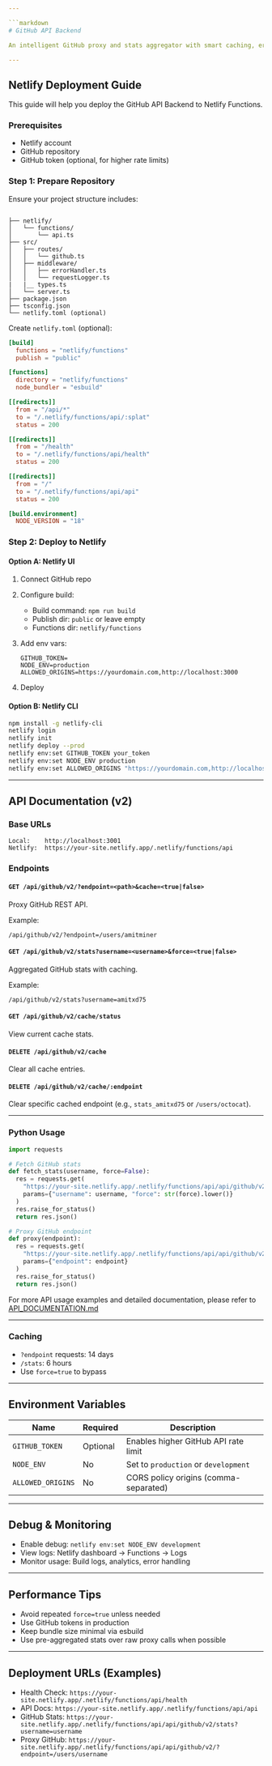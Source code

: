 ```yaml
---

```markdown
# GitHub API Backend

An intelligent GitHub proxy and stats aggregator with smart caching, error handling, and optional Netlify deployment.

---
```


## Netlify Deployment Guide

This guide will help you deploy the GitHub API Backend to Netlify Functions.

### Prerequisites

- Netlify account
- GitHub repository
- GitHub token (optional, for higher rate limits)

### Step 1: Prepare Repository

Ensure your project structure includes:

```

├── netlify/
│   └── functions/
│       └── api.ts
├── src/
│   ├── routes/
│   │   └── github.ts
│   ├── middleware/
│   │   ├── errorHandler.ts
│   │   └── requestLogger.ts
|   |__ types.ts
│   └── server.ts
├── package.json
├── tsconfig.json
└── netlify.toml (optional)

````

Create `netlify.toml` (optional):

```toml
[build]
  functions = "netlify/functions"
  publish = "public"

[functions]
  directory = "netlify/functions"
  node_bundler = "esbuild"

[[redirects]]
  from = "/api/*"
  to = "/.netlify/functions/api/:splat"
  status = 200

[[redirects]]
  from = "/health"
  to = "/.netlify/functions/api/health"
  status = 200

[[redirects]]
  from = "/"
  to = "/.netlify/functions/api/api"
  status = 200

[build.environment]
  NODE_VERSION = "18"
````

### Step 2: Deploy to Netlify

#### Option A: Netlify UI

1. Connect GitHub repo
2. Configure build:

   * Build command: `npm run build`
   * Publish dir: `public` or leave empty
   * Functions dir: `netlify/functions`
3. Add env vars:

   ```
   GITHUB_TOKEN=
   NODE_ENV=production
   ALLOWED_ORIGINS=https://yourdomain.com,http://localhost:3000
   ```
4. Deploy

#### Option B: Netlify CLI

```bash
npm install -g netlify-cli
netlify login
netlify init
netlify deploy --prod
netlify env:set GITHUB_TOKEN your_token
netlify env:set NODE_ENV production
netlify env:set ALLOWED_ORIGINS "https://yourdomain.com,http://localhost:3000"
```

---

## API Documentation (v2)

### Base URLs

```
Local:    http://localhost:3001
Netlify:  https://your-site.netlify.app/.netlify/functions/api
```

### Endpoints

#### `GET /api/github/v2/?endpoint=<path>&cache=<true|false>`

Proxy GitHub REST API.

Example:

```
/api/github/v2/?endpoint=/users/amitminer
```

#### `GET /api/github/v2/stats?username=<username>&force=<true|false>`

Aggregated GitHub stats with caching.

Example:

```
/api/github/v2/stats?username=amitxd75
```

#### `GET /api/github/v2/cache/status`

View current cache stats.

#### `DELETE /api/github/v2/cache`

Clear all cache entries.

#### `DELETE /api/github/v2/cache/:endpoint`

Clear specific cached endpoint (e.g., `stats_amitxd75` or `/users/octocat`).

---

### Python Usage

```python
import requests

# Fetch GitHub stats
def fetch_stats(username, force=False):
  res = requests.get(
    "https://your-site.netlify.app/.netlify/functions/api/api/github/v2/stats",
    params={"username": username, "force": str(force).lower()}
  )
  res.raise_for_status()
  return res.json()

# Proxy GitHub endpoint 
def proxy(endpoint):
  res = requests.get(
    "https://your-site.netlify.app/.netlify/functions/api/api/github/v2/",
    params={"endpoint": endpoint}
  )
  res.raise_for_status()
  return res.json()
```

For more API usage examples and detailed documentation, please refer to [API_DOCUMENTATION.md](./API_DOCUMENTATION.md)


---

### Caching

* `?endpoint` requests: 14 days
* `/stats`: 6 hours
* Use `force=true` to bypass

---

## Environment Variables

| Name              | Required | Description                           |
| ----------------- | -------- | ------------------------------------- |
| `GITHUB_TOKEN`    | Optional | Enables higher GitHub API rate limit  |
| `NODE_ENV`        | No       | Set to `production` or `development`  |
| `ALLOWED_ORIGINS` | No       | CORS policy origins (comma-separated) |

---

## Debug & Monitoring

* Enable debug: `netlify env:set NODE_ENV development`
* View logs: Netlify dashboard → Functions → Logs
* Monitor usage: Build logs, analytics, error handling

---

## Performance Tips

* Avoid repeated `force=true` unless needed
* Use GitHub tokens in production
* Keep bundle size minimal via esbuild
* Use pre-aggregated stats over raw proxy calls when possible

---

## Deployment URLs (Examples)

* Health Check: `https://your-site.netlify.app/.netlify/functions/api/health`
* API Docs: `https://your-site.netlify.app/.netlify/functions/api/api`
* GitHub Stats: `https://your-site.netlify.app/.netlify/functions/api/api/github/v2/stats?username=username`
* Proxy GitHub: `https://your-site.netlify.app/.netlify/functions/api/api/github/v2/?endpoint=/users/username`

```
